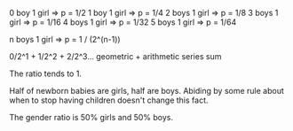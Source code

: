 0 boy 1 girl => p = 1/2
1 boy 1 girl => p = 1/4
2 boys 1 girl => p = 1/8
3 boys 1 girl => p = 1/16
4 boys 1 girl => p = 1/32
5 boys 1 girl => p = 1/64

n boys 1 girl => p = 1 / (2^(n-1)) 

0/2^1 + 1/2^2 + 2/2^3... geometric + arithmetic series sum

The ratio tends to 1.  

Half of newborn babies are girls, half are boys.  Abiding by some rule about when to stop having children doesn't change this fact.  

The gender ratio is 50% girls and 50% boys.  